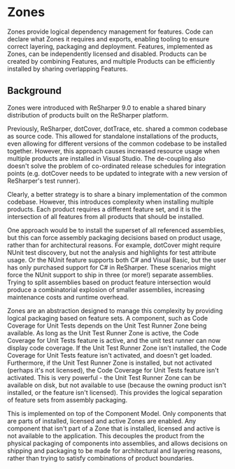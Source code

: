 ---
---

# Zones

Zones provide logical dependency management for features. Code can declare what Zones it requires and exports, enabling tooling to ensure correct layering, packaging and deployment. Features, implemented as Zones, can be independently licensed and disabled. Products can be created by combining Features, and multiple Products can be efficiently installed by sharing overlapping Features.

## Background

Zones were introduced with ReSharper 9.0 to enable a shared binary distribution of products built on the ReSharper platform.

Previously, ReSharper, dotCover, dotTrace, etc. shared a common codebase as source code. This allowed for standalone installations of the products, even allowing for different versions of the common codebase to be installed together. However, this approach causes increased resource usage when multiple products are installed in Visual Studio. The de-coupling also doesn't solve the problem of co-ordinated release schedules for integration points (e.g. dotCover needs to be updated to integrate with a new version of ReSharper's test runner).

Clearly, a better strategy is to share a binary implementation of the common codebase. However, this introduces complexity when installing multiple products. Each product requires a different feature set, and it is the intersection of all features from all products that should be installed.

One approach would be to install the superset of all referenced assemblies, but this can force assembly packaging decisions based on product usage, rather than for architectural reasons. For example, dotCover might require NUnit test discovery, but not the analysis and highlights for test attribute usage. Or the NUnit feature supports both C# and Visual Basic, but the user has only purchased support for C# in ReSharper. These scenarios might force the NUnit support to ship in three (or more!) separate assemblies. Trying to split assemblies based on product feature intersection would produce a combinatorial explosion of smaller assemblies, increasing maintenance costs and runtime overhead.

Zones are an abstraction designed to manage this complexity by providing logical packaging based on feature sets. A component, such as Code Coverage for Unit Tests depends on the Unit Test Runner Zone being available. As long as the Unit Test Runner Zone is active, the Code Coverage for Unit Tests feature is active, and the unit test runner can now display code coverage. If the Unit Test Runner Zone isn't installed, the Code Coverage for Unit Tests feature isn't activated, and doesn't get loaded. Furthermore, if the Unit Test Runner Zone is installed, but not activated (perhaps it's not licensed), the Code Coverage for Unit Tests feature isn't activated. This is very powerful - the Unit Test Runner Zone can be available on disk, but not available to use (because the owning product isn't installed, or the feature isn't licensed). This provides the logical separation of feature sets from assembly packaging.

This is implemented on top of the Component Model. Only components that are parts of installed, licensed and active Zones are enabled. Any component that isn't part of a Zone that is installed, licensed and active is not available to the application. This decouples the product from the physical packaging of components into assemblies, and allows decisions on shipping and packaging to be made for architectural and layering reasons, rather than trying to satisfy combinations of product boundaries.
